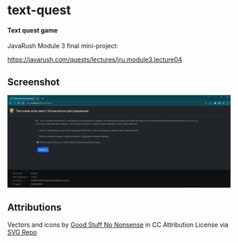 # text-quest
#### Text quest game

JavaRush Module 3 final mini-project:

https://javarush.com/quests/lectures/jru.module3.lecture04

## Screenshot
![screenshot](https://github.com/staimov/text-quest/blob/main/src/main/resources/static/images/screenshot1.png?raw=true)

## Attributions
Vectors and icons by <a href="https://goodstuffnononsense.com/hand-drawn-icons/space-icons/?ref=svgrepo.com" target="_blank">Good Stuff No Nonsense</a> in CC Attribution License via <a href="https://www.svgrepo.com/" target="_blank">SVG Repo</a>
